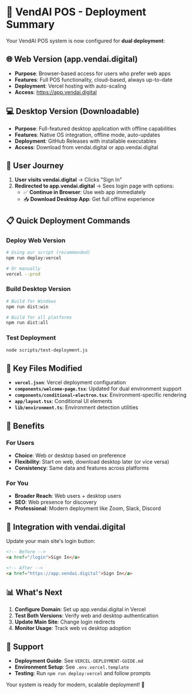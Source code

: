 # 🚀 VendAI POS - Deployment Summary

Your VendAI POS system is now configured for **dual deployment**:

## 🌐 Web Version (app.vendai.digital)
- **Purpose**: Browser-based access for users who prefer web apps
- **Features**: Full POS functionality, cloud-based, always up-to-date
- **Deployment**: Vercel hosting with auto-scaling
- **Access**: https://app.vendai.digital

## 💻 Desktop Version (Downloadable)
- **Purpose**: Full-featured desktop application with offline capabilities
- **Features**: Native OS integration, offline mode, auto-updates
- **Deployment**: GitHub Releases with installable executables
- **Access**: Download from vendai.digital or app.vendai.digital

## 🔄 User Journey

1. **User visits vendai.digital** → Clicks "Sign In"
2. **Redirected to app.vendai.digital** → Sees login page with options:
   - ✅ **Continue in Browser**: Use web app immediately  
   - 📥 **Download Desktop App**: Get full offline experience

## 📋 Quick Deployment Commands

### Deploy Web Version
```bash
# Using our script (recommended)
npm run deploy:vercel

# Or manually
vercel --prod
```

### Build Desktop Version
```bash
# Build for Windows
npm run dist:win

# Build for all platforms
npm run dist:all
```

### Test Deployment
```bash
node scripts/test-deployment.js
```

## 🔧 Key Files Modified

- **`vercel.json`**: Vercel deployment configuration
- **`components/welcome-page.tsx`**: Updated for dual environment support
- **`components/conditional-electron.tsx`**: Environment-specific rendering
- **`app/layout.tsx`**: Conditional UI elements
- **`lib/environment.ts`**: Environment detection utilities

## 🌟 Benefits

### For Users
- **Choice**: Web or desktop based on preference
- **Flexibility**: Start on web, download desktop later (or vice versa)
- **Consistency**: Same data and features across platforms

### For You
- **Broader Reach**: Web users + desktop users
- **SEO**: Web presence for discovery
- **Professional**: Modern deployment like Zoom, Slack, Discord

## 🔗 Integration with vendai.digital

Update your main site's login button:
```html
<!-- Before -->
<a href="/login">Sign In</a>

<!-- After -->  
<a href="https://app.vendai.digital">Sign In</a>
```

## 📊 What's Next

1. **Configure Domain**: Set up app.vendai.digital in Vercel
2. **Test Both Versions**: Verify web and desktop authentication
3. **Update Main Site**: Change login redirects
4. **Monitor Usage**: Track web vs desktop adoption

## 🛟 Support

- **Deployment Guide**: See `VERCEL-DEPLOYMENT-GUIDE.md`
- **Environment Setup**: See `.env.vercel.template`
- **Testing**: Run `npm run deploy:vercel` and follow prompts

Your system is ready for modern, scalable deployment! 🎉